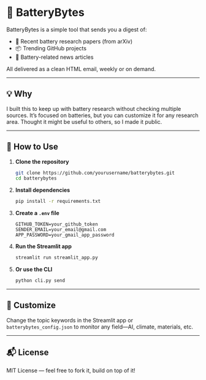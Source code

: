 # 🔋 BatteryBytes

BatteryBytes is a simple tool that sends you a digest of:

- 📄 Recent battery research papers (from arXiv)  
- 📦 Trending GitHub projects  
- 📰 Battery-related news articles  

All delivered as a clean HTML email, weekly or on demand.

---

## 💡 Why

I built this to keep up with battery research without checking multiple sources. It’s focused on batteries, but you can customize it for any research area. Thought it might be useful to others, so I made it public.

---

## 🚀 How to Use

1. **Clone the repository**  
   ```bash
   git clone https://github.com/yourusername/batterybytes.git
   cd batterybytes
2. **Install dependencies**  
   ```bash
   pip install -r requirements.txt
3. **Create a `.env` file**  
   ```env
   GITHUB_TOKEN=your_github_token
   SENDER_EMAIL=your_email@gmail.com
   APP_PASSWORD=your_gmail_app_password
4. **Run the Streamlit app**  
   ```bash
   streamlit run streamlit_app.py
5. **Or use the CLI**  
   ```bash
   python cli.py send
---
## 🧪 Customize

Change the topic keywords in the Streamlit app or `batterybytes_config.json` to monitor any field—AI, climate, materials, etc.

---
## 📬 License

MIT License — feel free to fork it, build on top of it!
